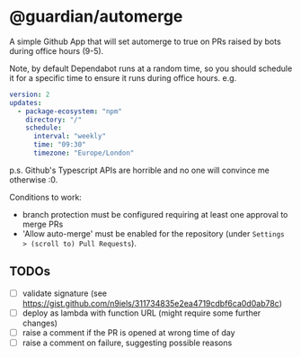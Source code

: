# @guardian/automerge

A simple Github App that will set automerge to true on PRs raised by bots during
office hours (9-5).

Note, by default Dependabot runs at a random time, so you should schedule it for
a specific time to ensure it runs during office hours. e.g.

```yaml
version: 2
updates:
  - package-ecosystem: "npm"
    directory: "/"
    schedule:
      interval: "weekly"
      time: "09:30"
      timezone: "Europe/London"
```

p.s. Github's Typescript APIs are horrible and no one will convince me otherwise
:0.

Conditions to work:

- branch protection must be configured requiring at least one approval to merge
  PRs
- 'Allow auto-merge' must be enabled for the repository (under `Settings >
(scroll to) Pull Requests`).

## TODOs

- [ ] validate signature (see https://gist.github.com/n9iels/311734835e2ea4719cdbf6ca0d0ab78c)
- [ ] deploy as lambda with function URL (might require some further changes)
- [ ] raise a comment if the PR is opened at wrong time of day
- [ ] raise a comment on failure, suggesting possible reasons
